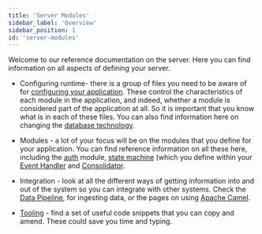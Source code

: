 ```yaml
---
title: 'Server Modules'
sidebar_label: 'Overview'
sidebar_position: 1
id: 'server-modules'
---
```


Welcome to our reference documentation on the server. Here you can find information on all aspects of defining your server.

- Configuring runtime- there is a group of files you need to be aware of for [configuring your application](../server/configuring-runtime/introduction/). These control the characteristics of each module in the application, and indeed, whether a module is considered part of the application at all. So it is important that you know what is in each of these files. You can also find information here on changing the [database technology](../server/configuring-runtime/setting-the-database-technology/).

- Modules - a lot of your focus will be on the modules that you define for your application. You can find reference information on all these here, including the [auth](../server/access-control/introduction/) module, [state machine](../server/state-machine/introduction/) (which you define within your [Event Handler](../server/event-handler/introduction/) and [Consolidator](../server/consolidator/introduction/).

- Integration - look at all the different ways of getting information into and out of the system so you can integrate with other systems. Check the [Data Pipeline](../server/integration/data-pipeline/introduction/), for ingesting data, or the pages on using [Apache Camel](../server/integration/apache-camel/introduction/).


- [Tooling](../server/tooling/code-snippets/) - find a set of useful code snippets that you can copy and amend. These could save you time and typing.